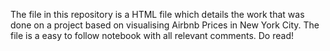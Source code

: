 The file in this repository is a HTML file which details the work that was done on a project based on visualising Airbnb Prices in New York City. The file is a easy to follow notebook with all relevant comments. Do read!
